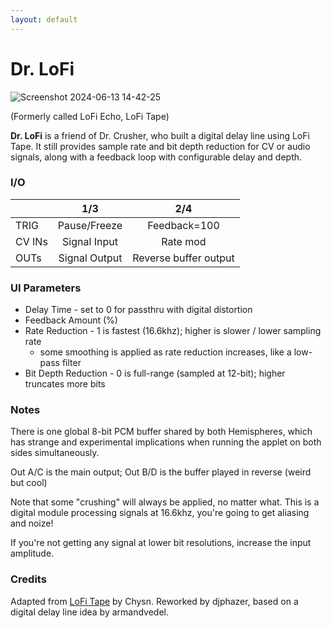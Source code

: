 ```yaml
---
layout: default
---
```

# Dr. LoFi

![Screenshot 2024-06-13 14-42-25](https://github.com/djphazer/O_C-Phazerville/assets/109086194/bb9699a5-1411-4107-9e2c-4c6e0a2df9c8)

(Formerly called LoFi Echo, LoFi Tape)

**Dr. LoFi** is a friend of Dr. Crusher, who built a digital delay line using LoFi Tape.
It still provides sample rate and bit depth reduction for CV or audio signals, along with a feedback loop with configurable delay and depth.

### I/O

|        | 1/3 | 2/4 |
| ------ | :-: | :-: |
| TRIG   | Pause/Freeze | Feedback=100 |
| CV INs | Signal Input  | Rate mod |
| OUTs   | Signal Output | Reverse buffer output |

### UI Parameters
* Delay Time - set to 0 for passthru with digital distortion
* Feedback Amount (%)
* Rate Reduction - 1 is fastest (16.6khz); higher is slower / lower sampling rate
  - some smoothing is applied as rate reduction increases, like a low-pass filter
* Bit Depth Reduction - 0 is full-range (sampled at 12-bit); higher truncates more bits

### Notes
There is one global 8-bit PCM buffer shared by both Hemispheres, which has strange and experimental implications when running the applet on both sides simultaneously.

Out A/C is the main output; Out B/D is the buffer played in reverse (weird but cool)

Note that some "crushing" will always be applied, no matter what. This is a digital module processing signals at 16.6khz, you're going to get aliasing and noize!

If you're not getting any signal at lower bit resolutions, increase the input amplitude.

### Credits
Adapted from [LoFi Tape](https://github.com/Chysn/O_C-HemisphereSuite/wiki/LoFi-Tape) by Chysn. Reworked by djphazer, based on a digital delay line idea by armandvedel.
